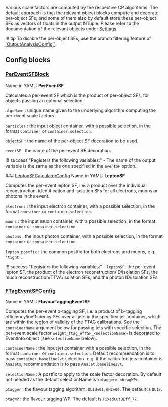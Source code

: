 Various scale factors are computed by the respective CP algorithms. The default approach is that the relevant object blocks compute and decorate per-object SFs, and some of them also by default store these per-object SFs as vectors of floats in the output NTuple. Please refer to the documentation of the relevant objects under [Settings](index.md).

!!! tip
    To disable the per-object SFs, use the branch filtering feature of [`OutputAnalysisConfig``](ntupling.md/#outputanalysisconfig).

<!---
## Make-methods

!!! warning
    No such method exist yet for event-level scale factor algorithms!
--->

## Config blocks

### [PerEventSFBlock](https://acode-browser1.usatlas.bnl.gov/lxr/source/athena/PhysicsAnalysis/Algorithms/AsgAnalysisAlgorithms/python/AsgAnalysisConfig.py)
Name in YAML: **PerEventSF**

Calculates a per-event SF which is the product of per-object SFs, for objects passing an optional selection.

`algoName`
:   unique name given to the underlying algorithm computing the per-event scale factors

`particles`
:   the input object container, with a possible selection, in the format `container` or `container.selection`.

`objectSF`
:   the name of the per-object SF decoration to be used.

`eventSF`
:   the name of the per-event SF decoration.

!!! success "Registers the following variables:"
    - The name of the output variable is the same as the one specified in the `eventSF` option.

### [LeptonSFCalculatorConfig](https://gitlab.cern.ch/atlasphys-top/reco/TopCPToolkit/-/blob/main/source/TopCPToolkit/python/LeptonSFCalculatorConfig.py)
Name in YAML: **LeptonSF**

Computes the per-event lepton SF, i.e. a product over the individual reconstruction, identification and isolation SFs for all electrons, muons or photons in the event.

`electrons`
:   the input electron container, with a possible selection, in the format `container` or `container.selection`.

`muons`
:   the input muon container, with a possible selection, in the format `container` or `container.selection`.

`photons`
:   the input photon container, with a possible selection, in the format `container` or `container.selection`.

`lepton_postfix`
:   the common postfix for both electrons and muons, e.g. `'tight'`.

!!! success "Registers the following variables:"
    - `leptonSF`: the per-event lepton SF, the product of the electron reconstruction/ID/isolation SFs, the muon reconstruction/TTVA/isolation SFs, and the photon ID/isolation SFs

### [FTagEventSFConfig](https://acode-browser1.usatlas.bnl.gov/lxr/source/athena/PhysicsAnalysis/Algorithms/FTagAnalysisAlgorithms/python/FTagEventSFAnalysisConfig.py)
Name in YAML: **FlavourTaggingEventSF**

Computes the per-event b-tagging SF, i.e. a product of b-tagging efficiency/inefficiency SFs over all jets in the specified jet container, which are within the region of validity of the FTAG calibrations. See the `containerName` argument below for passing jets with specific selection. The per-event scale factor `weight_ftag_effSF_<selectionName>` is decorated to EventInfo object (see `selectionName` below).

`containerName`
:   the input jet container with a possible selection, in the format `container` or `container.selection`. Default recommendation is to pass `container.baselineJvt` selection, e.g. if the calibrated jets container is `AnaJets`, recommendation is to pass `AnaJet.baselineJvt`.

`selectionName`
:   A postfix to apply to the scale factor decoration. By default not needed as the default selectionName is `<btagger>_<btagWP>`.

`btagger`
:   the flavour tagging algorithm: `DL1dv01`, `GN2v00`. The default is `DL1r`.

`btagWP`
:   the flavour tagging WP. The default is `FixedCutBEff_77`.

